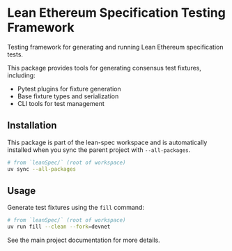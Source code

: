# Lean Ethereum Specification Testing Framework

Testing framework for generating and running Lean Ethereum specification tests.

This package provides tools for generating consensus test fixtures, including:
- Pytest plugins for fixture generation
- Base fixture types and serialization
- CLI tools for test management

## Installation

This package is part of the lean-spec workspace and is automatically installed when you 
sync the parent project with `--all-packages`.

```bash
# from `leanSpec/` (root of workspace)
uv sync --all-packages
```

## Usage

Generate test fixtures using the `fill` command:

```bash
# from `leanSpec/` (root of workspace)
uv run fill --clean --fork=devnet
```

See the main project documentation for more details.
